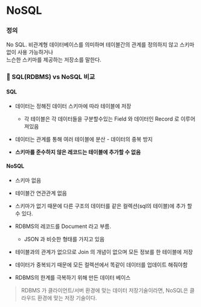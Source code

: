 # NoSQL

### 정의
No SQL. 비관계형 데이터베이스를 의미하며 테이블간의 관계를 정의하지 않고 스키마 없이 사용 가능하거나   
느슨한 스키마를 제공하는 저장소를 말한다.   


### 🤚 SQL(RDBMS) vs NoSQL 비교

#### SQL 

- 데이터는 정해진 데이터 스키마에 따라 테이블에 저장  
  
    - 각 테이블은 각 데이터들을 구분할수있는 Field 와 데이터인 Record 로 이루어져있음
- 데이터는 관계를 통해 여러 테이블에 분산 - 데이터의 중복 방지
- **스키마를 준수하지 않은 레코드는 테이블에 추가할 수 없음**


#### NoSQL 

- 스키마 없음
- 테이블간 연관관계 없음
- 스키마가 없기 때문에 다른 구조의 데이터를 같은 컬렉션(sql의 테이블)에 추가 할 수 있다.
- RDBMS의 레코드를 Document 라고 부름.
    
    - JSON 과 비슷한 형태를 가지고 있음 
    
- 테이블과의 관계가 없으므로 Join 의 개념이 없으며 모든 정보를 한 테이블에 저장
- 데이터가 중복되기 때문에 모든 컬렉션에서 똑같이 데이터를 업데이트 해줘야함
- RDBMS의 한계를 극복하기 위해 만든 데이터 베이스

> RDBMS 가 클라이언트/서버 환경에 맞는 데이터 저장기술이라면, NoSQL은 클라우드 환경에 맞는 저장 기술이다. 


